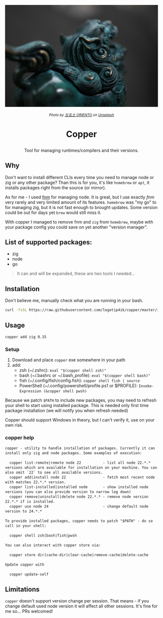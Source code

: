 <img src="./assets/copper-lion.jpg" alt="copper lion" />

<p align="center">
<i>
<small>
Photo by <a href="https://unsplash.com/@oriento?utm_source=unsplash&utm_medium=referral&utm_content=creditCopyText">五玄土 ORIENTO</a> on <a href="https://unsplash.com/photos/blue-and-green-ceramic-figurine-7I2VOwneLH0?utm_source=unsplash&utm_medium=referral&utm_content=creditCopyText">Unsplash</a>
</small>
</i>
</p>

# <p align="center">Copper</p>

<p align="center">Tool for managing runtimes/compilers and their versions.</p>

## Why

Don't want to install different CLIs every time you need to manage node or zig or any other package?
Than this is for you, it's like `homebrew` or `apt`, it installs packages right from the source (or
mirror).

As for me - I used [fnm](https://github.com/Schniz/fnm) for managing node. It is great, but I use
exactly _fnm_ very rarely and very limited amount of its features. `homebrew` was "my go" to for
managing zig, but it is not fast enough to brought updates. Some version could be out for days yet
`brew` would still miss it.

With copper I managed to remove fnm and `zig` from `homebrew`, maybe with your package config you
could save on yet another "version manager".

## List of supported packages:

- zig
- node
- go

> It can and will be expanded, these are two tools I needed...

## Installation

Don't believe me, manually check what you are running in your bash.

```sh
curl -fsSL https://raw.githubusercontent.com/logotip4ik/copper/master/install.sh | bash
```

## Usage

```sh
copper add zig 0.15
```

### Setup

1. Download and place `copper` exe somewhere in your path
2. add:
    - zsh (\~/.zshrc): `eval "$(copper shell zsh)"`
    - bash (\~/.bashrc or \~/.bash_profile): `eval "$(copper shell bash)"`
    - fish (\~/.config/fish/config.fish): `copper shell fish | source`
    - PowerShell (\~/.config/powershell/profile.ps1 or $PROFILE): `Invoke-Expression (&copper shell pwsh)`

Because we patch `$PATH` to include new packages, you may need to refresh your shell to start using
installed package. This is needed only first time package installation (we will notify you when
refresh needed)

Copper should support Windows in theory, but I can't verify it, use on your own risk.

### copper help

```
copper - utility to handle installation of packages. Currently it can
install only zig and node packages. Some examples of execution:

  copper list-remote|remote node 22          - list all node 22.*.* versions which are available for installation on your machine. You can also omit `22` to see all available versions.
  copper add|install node 22                 - fetch most recent node with matches 22.*.* version.
  copper list-installed|installed node       - show installed node versions (you can also provide version to narrow log down)
  copper remove|uninstall|delete node 22.*.* - remove node version 22.*.* if is installed.
  copper use node 24                         - change default node version to 24.*.*

To provide installed packages, copper needs to patch "$PATH" - do so call in your shell:

  copper shell zsh|bash|fish|pwsh

You can also interact with copper store via:

  copper store dir|cache-dir|clear-cache|remove-cache|delete-cache

Update copper with

  copper update-self
```

## Limitations

`copper` doesn't support version change per session. That means - if you change default used node
version it will affect all other sessions. It's fine for me so... PRs welcomed!
